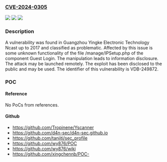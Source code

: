 ### [CVE-2024-0305](https://cve.mitre.org/cgi-bin/cvename.cgi?name=CVE-2024-0305)
![](https://img.shields.io/static/v1?label=Product&message=Ncast&color=blue)
![](https://img.shields.io/static/v1?label=Version&message=%3D%202017%20&color=brighgreen)
![](https://img.shields.io/static/v1?label=Vulnerability&message=CWE-200%20Information%20Disclosure&color=brighgreen)

### Description

A vulnerability was found in Guangzhou Yingke Electronic Technology Ncast up to 2017 and classified as problematic. Affected by this issue is some unknown functionality of the file /manage/IPSetup.php of the component Guest Login. The manipulation leads to information disclosure. The attack may be launched remotely. The exploit has been disclosed to the public and may be used. The identifier of this vulnerability is VDB-249872.

### POC

#### Reference
No PoCs from references.

#### Github
- https://github.com/Tropinene/Yscanner
- https://github.com/d4n-sec/d4n-sec.github.io
- https://github.com/tanjiti/sec_profile
- https://github.com/wy876/POC
- https://github.com/wy876/wiki
- https://github.com/xingchennb/POC-

